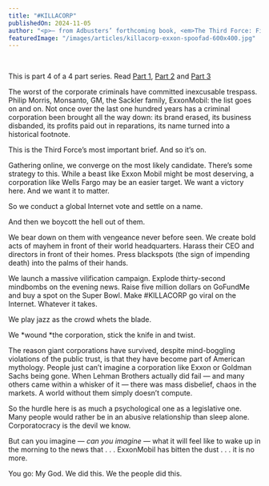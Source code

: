 ```yaml
---
title: "#KILLACORP"
publishedOn: 2024-11-05
author: "<p>— from Adbusters’ forthcoming book, <em>The Third Force: Field Guide to a New World Order</em></p>"
featuredImage: "/images/articles/killacorp-exxon-spoofad-600x400.jpg"
---
```


‍

This is part 4 of a 4 part series. Read [Part 1](http://www.adbusters.org/full-articles/the-unofficial-history-of-america), [Part 2](http://www.adbusters.org/full-articles/four-metamemes-to-take-power-back-from-corporations) and [Part 3](http://www.adbusters.org/full-articles/rise-of-the-corporate-charter-revocation-movement)‍

The worst of the corporate criminals have committed inexcusable trespass. Philip Morris, Monsanto, GM, the Sackler family, ExxonMobil: the list goes on and on. Not once over the last one hundred years has a criminal corporation been brought all the way down: its brand erased, its business disbanded, its profits paid out in reparations, its name turned into a historical footnote.

This is the Third Force’s most important brief. And so it’s on.

Gathering online, we converge on the most likely candidate. There’s some strategy to this. While a beast like Exxon Mobil might be most deserving, a corporation like Wells Fargo may be an easier target. We want a victory here. And we want it to matter.

So we conduct a global Internet vote and settle on a name.

And then we boycott the hell out of them.

We bear down on them with vengeance never before seen. We create bold acts of mayhem in front of their world headquarters. Harass their CEO and directors in front of their homes. Press blackspots (the sign of impending death) into the palms of their hands.

We launch a massive vilification campaign. Explode thirty-second mindbombs on the evening news. Raise five million dollars on GoFundMe and buy a spot on the Super Bowl. Make #KILLACORP go viral on the Internet. Whatever it takes.

We play jazz as the crowd whets the blade.

We *wound *the corporation, stick the knife in and twist.

The reason giant corporations have survived, despite mind-boggling violations of the public trust, is that they have become part of American mythology. People just can’t imagine a corporation like Exxon or Goldman Sachs being gone. When Lehman Brothers actually did fail — and many others came within a whisker of it — there was mass disbelief, chaos in the markets. A world without them simply doesn’t compute.

So the hurdle here is as much a psychological one as a legislative one. Many people would rather be in an abusive relationship than sleep alone. Corporatocracy is the devil we know.

But can you imagine — *can you imagine* — what it will feel like to wake up in the morning to the news that . . . ExxonMobil has bitten the dust . . . it is no more.

You go: My God. We did this. We the people did this.
